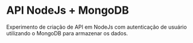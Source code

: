# API NodeJs + MongoDB
Experimento de criação de API em NodeJs com autenticação de usuário utilizando o MongoDB para armazenar os dados.
